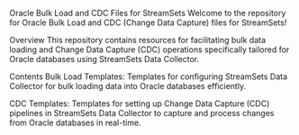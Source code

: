 Oracle Bulk Load and CDC Files for StreamSets
Welcome to the repository for Oracle Bulk Load and CDC (Change Data Capture) files for StreamSets!

Overview
This repository contains resources for facilitating bulk data loading and Change Data Capture (CDC) operations specifically tailored for Oracle databases using StreamSets Data Collector.

Contents
Bulk Load Templates: Templates for configuring StreamSets Data Collector for bulk loading data into Oracle databases efficiently.

CDC Templates: Templates for setting up Change Data Capture (CDC) pipelines in StreamSets Data Collector to capture and process changes from Oracle databases in real-time.
